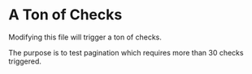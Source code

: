 # A Ton of Checks

Modifying this file will trigger a ton of checks.

The purpose is to test pagination which requires more than 30 checks triggered.

<!--
    Random content for testing: test19
-->
